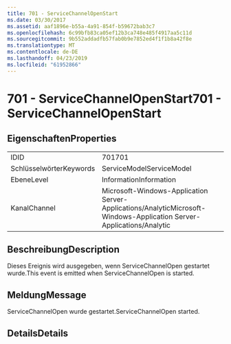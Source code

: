 ```yaml
---
title: 701 - ServiceChannelOpenStart
ms.date: 03/30/2017
ms.assetid: aaf1896e-b55a-4a91-854f-b59672bab3c7
ms.openlocfilehash: 6c99bfb83ca05ef12b3ca748e485f4917aa5c11d
ms.sourcegitcommit: 9b552addadfb57fab0b9e7852ed4f1f1b8a42f8e
ms.translationtype: MT
ms.contentlocale: de-DE
ms.lasthandoff: 04/23/2019
ms.locfileid: "61952866"
---
```

# <a name="701---servicechannelopenstart"></a><span data-ttu-id="6a8f2-102">701 - ServiceChannelOpenStart</span><span class="sxs-lookup"><span data-stu-id="6a8f2-102">701 - ServiceChannelOpenStart</span></span>
## <a name="properties"></a><span data-ttu-id="6a8f2-103">Eigenschaften</span><span class="sxs-lookup"><span data-stu-id="6a8f2-103">Properties</span></span>  
  
|||  
|-|-|  
|<span data-ttu-id="6a8f2-104">ID</span><span class="sxs-lookup"><span data-stu-id="6a8f2-104">ID</span></span>|<span data-ttu-id="6a8f2-105">701</span><span class="sxs-lookup"><span data-stu-id="6a8f2-105">701</span></span>|  
|<span data-ttu-id="6a8f2-106">Schlüsselwörter</span><span class="sxs-lookup"><span data-stu-id="6a8f2-106">Keywords</span></span>|<span data-ttu-id="6a8f2-107">ServiceModel</span><span class="sxs-lookup"><span data-stu-id="6a8f2-107">ServiceModel</span></span>|  
|<span data-ttu-id="6a8f2-108">Ebene</span><span class="sxs-lookup"><span data-stu-id="6a8f2-108">Level</span></span>|<span data-ttu-id="6a8f2-109">Information</span><span class="sxs-lookup"><span data-stu-id="6a8f2-109">Information</span></span>|  
|<span data-ttu-id="6a8f2-110">Kanal</span><span class="sxs-lookup"><span data-stu-id="6a8f2-110">Channel</span></span>|<span data-ttu-id="6a8f2-111">Microsoft-Windows-Application Server-Applications/Analytic</span><span class="sxs-lookup"><span data-stu-id="6a8f2-111">Microsoft-Windows-Application Server-Applications/Analytic</span></span>|  
  
## <a name="description"></a><span data-ttu-id="6a8f2-112">Beschreibung</span><span class="sxs-lookup"><span data-stu-id="6a8f2-112">Description</span></span>  
 <span data-ttu-id="6a8f2-113">Dieses Ereignis wird ausgegeben, wenn ServiceChannelOpen gestartet wurde.</span><span class="sxs-lookup"><span data-stu-id="6a8f2-113">This event is emitted when ServiceChannelOpen is started.</span></span>  
  
## <a name="message"></a><span data-ttu-id="6a8f2-114">Meldung</span><span class="sxs-lookup"><span data-stu-id="6a8f2-114">Message</span></span>  
 <span data-ttu-id="6a8f2-115">ServiceChannelOpen wurde gestartet.</span><span class="sxs-lookup"><span data-stu-id="6a8f2-115">ServiceChannelOpen started.</span></span>  
  
## <a name="details"></a><span data-ttu-id="6a8f2-116">Details</span><span class="sxs-lookup"><span data-stu-id="6a8f2-116">Details</span></span>

